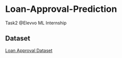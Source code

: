 # Loan-Approval-Prediction
Task2 @Elevvo ML Internship

## Dataset
[Loan Approval Dataset](https://www.kaggle.com/datasets/architsharma01/loan-approval-prediction-dataset)
